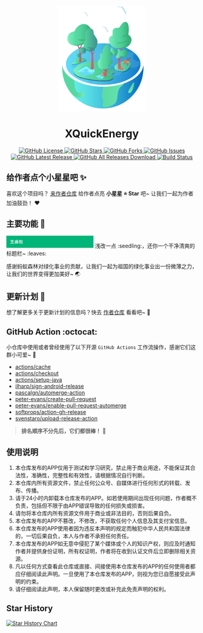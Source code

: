 <div align="center">
  <img src="app/src/main/res/drawable/main.png" alt="main" width="230">
</div>

<div align="center">
  <h1>XQuickEnergy</h1>
</div>

<div align="center">
  <a href="https://github.com/constanline/XQuickEnergy/blob/master/LICENSE">
    <img src="https://img.shields.io/github/license/constanline/XQuickEnergy.svg?color=ff69b4" alt="GitHub License">
  </a>
  <a href="https://github.com/constanline/XQuickEnergy/stargazers">
    <img src="https://img.shields.io/github/stars/constanline/XQuickEnergy.svg?color=0DBDFF" alt="GitHub Stars">
  </a>
  <a href="https://github.com/constanline/XQuickEnergy/network">
    <img src="https://img.shields.io/github/forks/constanline/XQuickEnergy.svg?color=0ABF53" alt="GitHub Forks">
  </a>
  <a href="https://github.com/constanline/XQuickEnergy/issues">
    <img src="https://img.shields.io/github/issues/constanline/XQuickEnergy.svg?color=8C4FFF" alt="GitHub Issues">
  </a>
  <a href="https://github.com/Zhangfanyu1222/XQuickEnergy/releases">
    <img src="https://img.shields.io/github/release/Zhangfanyu1222/XQuickEnergy.svg?color=FF9900" alt="GitHub Latest Release">
  </a>
  <a href="https://github.com/constanline/XQuickEnergy/releases">
    <img src="https://img.shields.io/github/downloads/constanline/XQuickEnergy/total.svg?color=ED1D24" alt="GitHub All Releases Download">
  </a>
  <a href="https://actions-badge.atrox.dev/Zhangfanyu1222/XQuickEnergy/goto">
    <img src="https://img.shields.io/endpoint.svg?url=https%3A%2F%2Factions-badge.atrox.dev%2FZhangfanyu1222%2FXQuickEnergy%2Fbadge&style=flat" alt="Build Status">
  </a>
</div>

## 给作者点个小星星吧 :sparkles:

喜欢这个项目吗？ [来作者仓库](https://github.com/constanline/XQuickEnergy) 给作者点亮 **小星星 ⭐ Star** 吧~ 让我们一起为作者加油鼓劲！ :heart:

## 主要功能 :deciduous_tree:

<img src="delete.jpg" width="230">
浅改一点 :seedling:，还你一个干净清爽的标题栏~ :leaves:

感谢蚂蚁森林对绿化事业的贡献，让我们一起为祖国的绿化事业出一份微薄之力，让我们的世界变得更加美好~ :earth_asia:

## 更新计划 :calendar:

想了解更多关于更新计划的信息吗？快去 [作者仓库](https://github.com/constanline/XQuickEnergy) 看看吧~ :eyes:

## GitHub Action :octocat:

小仓库中使用或者曾经使用了以下开源 `GitHub Actions` 工作流操作，感谢它们这群小可爱~ :sparkling_heart:

- [actions/cache](https://github.com/marketplace/actions/cache)
- [actions/checkout](https://github.com/marketplace/actions/checkout)
- [actions/setup-java](https://github.com/marketplace/actions/setup-java-jdk)
- [ilharp/sign-android-release](https://github.com/marketplace/actions/sign-android-release-2)
- [pascalgn/automerge-action](https://github.com/marketplace/actions/merge-pull-requests-automerge-action)
- [peter-evans/create-pull-request](https://github.com/marketplace/actions/create-pull-request)
- [peter-evans/enable-pull-request-automerge](https://github.com/marketplace/actions/enable-pull-request-automerge)
- [softprops/action-gh-release](https://github.com/marketplace/actions/gh-release)
- [svenstaro/upload-release-action](https://github.com/marketplace/actions/upload-files-to-a-github-release)

> **排名顺序不分先后，它们都很棒！** :confetti_ball:

## 使用说明

1. 本仓库发布的APP仅用于测试和学习研究，禁止用于商业用途，不能保证其合法性，准确性，完整性和有效性，请根据情况自行判断。
2. 本仓库内所有资源文件，禁止任何公众号、自媒体进行任何形式的转载、发布、传播。
3. 请于24小时内卸载本仓库发布的APP。如若使用期间出现任何问题，作者概不负责，包括但不限于由APP错误导致的任何损失或损害。
4. 请勿将本仓库内所有资源文件用于商业或非法目的，否则后果自负。
5. 本仓库发布的APP不篡改，不修改，不获取任何个人信息及其支付宝信息。
6. 本仓库发布的APP使用者因为违反本声明的规定而触犯中华人民共和国法律的，一切后果自负，本人与作者不承担任何责任。
7. 本仓库发布的APP如无意中侵犯了某个媒体或个人的知识产权，则应及时通知作者并提供身份证明，所有权证明，作者将在收到认证文件后立即删除相关资源。
8. 凡以任何方式查看此仓库或直接、间接使用本仓库发布的APP的任何使用者都应仔细阅读此声明。一旦使用了本仓库发布的APP，则视为您已自愿接受此声明的约束。
9. 请仔细阅读此声明，本人保留随时更改或补充此免责声明的权利。

## Star History

<a href="https://star-history.com/#constanline/XQuickEnergy&Date">
  <picture>
    <source media="(prefers-color-scheme: dark)" srcset="https://api.star-history.com/svg?repos=constanline/XQuickEnergy&type=Date&theme=dark" />
    <source media="(prefers-color-scheme: light)" srcset="https://api.star-history.com/svg?repos=constanline/XQuickEnergy&type=Date" />
    <img alt="Star History Chart" src="https://api.star-history.com/svg?repos=constanline/XQuickEnergy&type=Date" />
  </picture>
</a>
